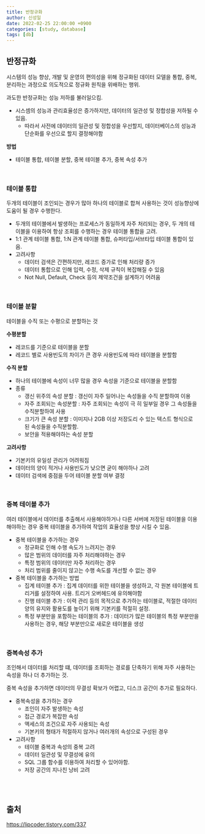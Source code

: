 ```yaml
---
title: 반정규화
author: 신성일
date: 2022-02-25 22:00:00 +0900
categories: [study, database]
tags: [db]
---
```


## **반정규화**

시스템의 성능 향상, 개발 및 운영의 편의성을 위해 정규화된 데이터 모델을 통합, 중복, 분리하는 과정으로 의도적으로 정규화 원칙을 위배하는 행위.

과도한 반정규화는 성능 저하를 불러일으킴.

-  시스셈의 성능과 관리효율성은 증가하지만, 데이터의 일관성 및 정합성을 저하될 수 있음.
   -  따라서 사전에 데이터의 일관성 및 정합성을 우선할지, 데이터베이스의 성능과 단순화를 우선으로 할지 결정해야함

**방법**

-  테이블 통합, 테이블 분할, 중복 테이블 추가, 중복 속성 추가

<br/>

### **테이블 통합**

두개의 테이블이 조인되는 경우가 많아 하나의 테이블로 합쳐 사용하는 것이 성능향상에 도움이 될 경우 수행한다.

-  두개의 테이블에서 발생하는 프로세스가 동일하게 자주 처리되는 경우, 두 개의 테이블을 이용하여 항상 조회를 수행하는 경우 테이블 통합을 고려.
-  1:1 관계 테이블 통합, 1:N 관계 테이블 통합, 슈퍼타입/서브타입 테이블 통합이 있음.
-  고려사항
   -  데이터 검색은 간편하지만, 레코드 증가로 인해 처리량 증가
   -  데이터 통합으로 인해 입력, 수정, 삭제 규칙이 복잡해질 수 있음
   -  Not Null, Default, Check 등의 제약조건을 설계하기 어려움

<br/>

### **테이블 분할**

테이블을 수직 또는 수평으로 분할하는 것

**수평분할**

-  레코드를 기준으로 테이블을 분할
-  레코드 별로 사용빈도의 차이가 큰 경우 사용빈도에 따라 테이블을 분할함

**수직 분할**

-  하나의 테이블에 속성이 너무 많을 경우 속성을 기준으로 테이블을 분할함
-  종류
   -  갱신 위주의 속성 분할 : 갱신이 자주 일어나는 속성들을 수직 분할하여 이용
   -  자주 조회되는 속성분할 : 자주 조회되는 속성이 극 히 일부일 경우 그 속성들을 수직분할하여 사용
   -  크기가 큰 속성 분할 : 이미지나 2GB 이상 저장도리 수 있는 텍스트 형식으로 된 속성들을 수직분할함.
   -  보안을 적용해야하는 속성 분할

**고려사항**

-  기본키의 유일성 관리가 어려워짐
-  데이터의 양이 적거나 사용빈도가 낮으면 굳이 해야하나 고려
-  데이터 검색에 중점을 두어 테이블 분할 여부 결정

<br/>

### **중복 테이블 추가**

여러 테이블에서 데이터를 추출해서 사용해야하거나 다른 서버에 저장된 테이블을 이용해야하는 경우 중복 테이블을 추가하여 작업의 효율성을 향상 시킬 수 있음.

-  중복 테이블을 추가하는 경우
   -  정규화로 인해 수행 속도가 느려지는 경우
   -  많은 범위의 데이터를 자주 처리해야하는 경우
   -  특정 범위의 데이터만 자주 처리하는 경우
   -  처리 범위를 줄이지 않고는 수행 속도를 개선할 수 없는 경우
-  중복 테이블을 추가하는 방법
   -  집계 테이블 추가 : 집계 데이터를 위한 테이블을 생성하고, 각 원본 테이블에 트리거를 설정하여 사용. 트리거 오버헤드에 유의해야함
   -  진행 테이블 추가 : 이력 관리 등의 목적으로 추가하는 테이블로, 적절한 데이터 양의 유지와 활용도를 높이기 위해 기본키를 적절히 설정.
   -  특정 부분만을 포함하는 테이블의 추가 : 데이터가 많은 테이블의 특정 부분만을 사용하는 경우, 해당 부분만으로 새로운 테이블을 생성

<br/>

### **중복속성 추가**

조인해서 데이터를 처리할 떄, 데이터를 조회하는 경로를 단축하기 위해 자주 사용하는 속성을 하나 더 추가하는 것.

중복 속성을 추가하면 데이터의 무결성 확보가 어렵고, 디스크 공간이 추가로 필요하다.

-  중복속성을 추가하는 경우
   -  조인이 자주 발생하는 속성
   -  접근 경로가 복잡한 속성
   -  액세스의 조건으로 자주 사용되는 속성
   -  기본키의 형태가 적절하지 않거나 여러개의 속성으로 구성된 경우
-  고려사항
   -  테이블 중복과 속성의 중복 고려
   -  데이터 일관성 및 무결성에 유의
   -  SQL 그룹 함수를 이용하여 처리할 수 있어야함.
   -  저장 공간의 지나친 낭비 고려

<br/>

<br/>

## **출처**

https://lipcoder.tistory.com/337
